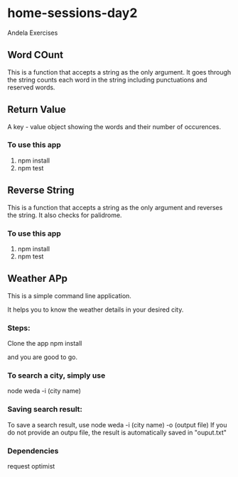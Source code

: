 # home-sessions-day2
Andela Exercises

## Word COunt

This is a function that accepts a string as the only argument. It goes through the string counts each word in the string
including punctuations and reserved words.

## Return Value
  A key - value object showing the words and their number of occurences.

### To use this app

1.  npm install
2.  npm test

## Reverse String

This is a function that accepts a string as the only argument and reverses the string. It also checks for palidrome.

### To use this app

1.  npm install
2.  npm test


## Weather APp

This is a simple command line application.

It helps you to know the weather details in your desired city.

### Steps:

Clone the app npm install

and you are good to go.

### To search a city, simply use

node weda -i (city name)

### Saving search result:

To save a search result, use node weda -i (city name) -o (output file) If you do not provide an outpu file, the result is automatically saved in "ouput.txt"

### Dependencies

request optimist
